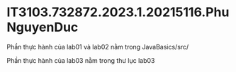 # IT3103.732872.2023.1.20215116.PhuNguyenDuc
Phần thực hành của lab01 và lab02 nằm trong JavaBasics/src/

Phần thực hành của lab03 nằm trong thư lục lab03
